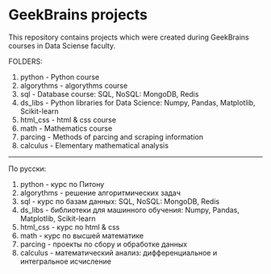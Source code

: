 # GeekBrains projects

This repository contains projects which were created during GeekBrains courses in Data Sciense faculty.

FOLDERS:

1. python - Python course
2. algorythms - algorythms course
3. sql - Database course: SQL, NoSQL: MongoDB, Redis
4. ds_libs - Python libraries for Data Science: Numpy, Pandas, Matplotlib, Scikit-learn
5. html_css - html & css course
6. math - Mathematics course
7. parcing - Methods of parcing and scraping information
8. calculus - Elementary mathematical analysis

---------------------------------------

По русски:

1. python - курс по Питону
2. algorythms - решение алгоритмических задач
3. sql - курс по базам данных: SQL, NoSQL: MongoDB, Redis
4. ds_libs - библиотеки для машинного обучения: Numpy, Pandas, Matplotlib, Scikit-learn
5. html_css - курс по html & css
6. math - курс по высшей математике
7. parcing - проекты по сбору и обработке данных  
8. calculus - математический анализ: дифференциальное и интегральное исчисление